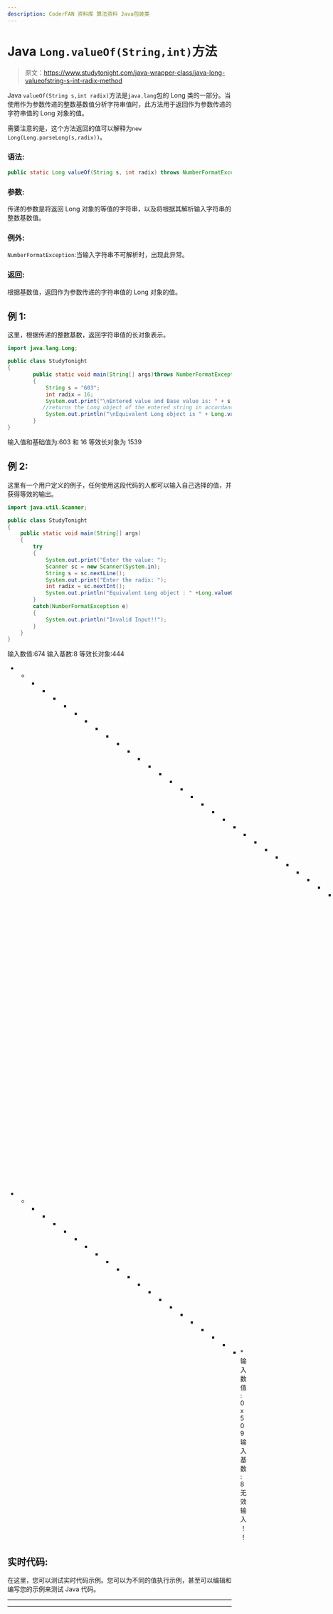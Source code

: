 ```yaml
---
description: CoderFAN 资料库 算法资料 Java包装类
---
```


# Java `Long.valueOf(String,int)`方法

> 原文：<https://www.studytonight.com/java-wrapper-class/java-long-valueofstring-s-int-radix-method>

Java `valueOf(String s,int radix)`方法是`java.lang`包的 Long 类的一部分。当使用作为参数传递的整数基数值分析字符串值时，此方法用于返回作为参数传递的字符串值的 Long 对象的值。

需要注意的是，这个方法返回的值可以解释为`new Long(Long.parseLong(s,radix))`。

### 语法:

```java
public static Long valueOf(String s, int radix) throws NumberFormatException 
```

### 参数:

传递的参数是将返回 Long 对象的等值的字符串，以及将根据其解析输入字符串的整数基数值。

### 例外:

`NumberFormatException`:当输入字符串不可解析时，出现此异常。

### 返回:

根据基数值，返回作为参数传递的字符串值的 Long 对象的值。

## 例 1:

这里，根据传递的整数基数，返回字符串值的长对象表示。

```java
import java.lang.Long;

public class StudyTonight
{  
        public static void main(String[] args)throws NumberFormatException 
        { 
            String s = "603";  
            int radix = 16;  
            System.out.print("\nEntered value and Base value is: " + s + " and " + radix);  
           //returns the Long object of the entered string in accordance with the radix            
            System.out.println("\nEquivalent Long object is " + Long.valueOf(s, radix)); 
        }  
} 
```

输入值和基础值为:603 和 16
等效长对象为 1539

## 例 2:

这里有一个用户定义的例子，任何使用这段代码的人都可以输入自己选择的值，并获得等效的输出。

```java
import java.util.Scanner; 

public class StudyTonight
{  
	public static void main(String[] args)
	{  
		try
		{
			System.out.print("Enter the value: ");  
			Scanner sc = new Scanner(System.in);  
			String s = sc.nextLine();  
			System.out.print("Enter the radix: "); 
			int radix = sc.nextInt();
			System.out.println("Equivalent Long object : " +Long.valueOf(s,radix)); //returns the Long object value of the string with respect to radix 
		}
		catch(NumberFormatException e)
		{
			System.out.println("Invalid Input!!");
		}
	}  
} 
```

输入数值:674
输入基数:8
等效长对象:444
* * * * * * * * * * * * * * * * * * * * * * * * * * * * * * * * * * * * * * * T4】输入数值:2323
输入基数:16
等效长对象:8995
* * * * * * * * * * * * * * * * * * * * * * *输入数值:0x509
输入基数:8
无效输入！！

## 实时代码:

在这里，您可以测试实时代码示例。您可以为不同的值执行示例，甚至可以编辑和编写您的示例来测试 Java 代码。

* * *

* * *